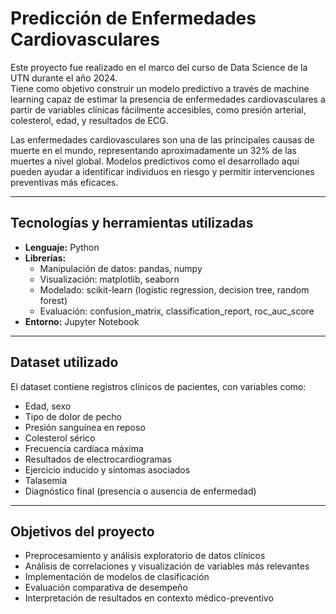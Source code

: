 # Predicción de Enfermedades Cardiovasculares

Este proyecto fue realizado en el marco del curso de Data Science de la UTN durante el año 2024.  
Tiene como objetivo construir un modelo predictivo a través de machine learning capaz de estimar la presencia de enfermedades cardiovasculares a partir de variables clínicas fácilmente accesibles, como presión arterial, colesterol, edad, y resultados de ECG.

Las enfermedades cardiovasculares son una de las principales causas de muerte en el mundo, representando aproximadamente un 32% de las muertes a nivel global. Modelos predictivos como el desarrollado aquí pueden ayudar a identificar individuos en riesgo y permitir intervenciones preventivas más eficaces.

---

## Tecnologías y herramientas utilizadas

- **Lenguaje:** Python
- **Librerías:**  
  - Manipulación de datos: pandas, numpy  
  - Visualización: matplotlib, seaborn  
  - Modelado: scikit-learn (logistic regression, decision tree, random forest)
  - Evaluación: confusion_matrix, classification_report, roc_auc_score
- **Entorno:** Jupyter Notebook

---

## Dataset utilizado

El dataset contiene registros clínicos de pacientes, con variables como:
- Edad, sexo
- Tipo de dolor de pecho
- Presión sanguínea en reposo
- Colesterol sérico
- Frecuencia cardíaca máxima
- Resultados de electrocardiogramas
- Ejercicio inducido y síntomas asociados
- Talasemia
- Diagnóstico final (presencia o ausencia de enfermedad)

---

## Objetivos del proyecto

- Preprocesamiento y análisis exploratorio de datos clínicos
- Análisis de correlaciones y visualización de variables más relevantes
- Implementación de modelos de clasificación
- Evaluación comparativa de desempeño
- Interpretación de resultados en contexto médico-preventivo
